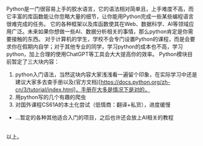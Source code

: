 Python是一门很容易上手的胶水语言，它的语法相对简单且，上手难度不高，而它丰富的库函数能让你忽略大量的细节，让你能用Python完成一些某些编程语言很难完成的任务。
它的各种框架以及库函数使其在Web、数据科学、AI等领域应用广泛。未来如果你想做一些AI、数据分析相关的事情，那么python肯定是你需要接触的东西。
对于计算机的学生，学校不会专门设置Python的课程，而是会要求你在假期内自学；对于其他专业的同学，学习python的成本也不高，学习python，加上合理的使用ChatGPT等工具会大大提高你的效率。
Python模块目前暂定了三大块内容：
1. python入门语法，当然这块内容大家浅浅看一遍留个印象，在实际学习中还是建议大家多去查手册以及(官方文档)[https://docs.python.org/zh-cn/3/tutorial/index.html]，手册在大多是情况下是对的，
2. 用python写的几个有趣的爬虫
3. 对国外课程CS61A的本土化尝试（低情商：翻译+私货），进度缓慢
- ...暂定的各种其他适合入门的项目，之后也许还会放上AI相关的教程
<br>
以上。